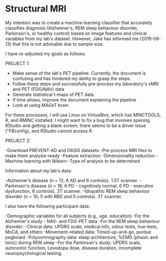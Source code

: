 # Structural MRI
My intention was to create a machine learning classifier that accurately classifies diagnosis (Alzheimer's, REM sleep behaviour disorder, Parkinson's, or healthy control) based on image features and clinical variables from my lab's dataset. However, Jake has informed me (2019-08-13) that this is not advisable due to sample size.   

I have re-adjusted my goals as follows:  

PROJECT 1:  

- Make sense of the lab's PET pipeline. Currently, the document is confusing and has hindered my ability to grasp the steps.
- Follow these steps and successfully pre-process my laboratory's sMRI and PET (FDG/NAV) data
- Generate statistical t-maps of PET data
- If time allows, improve the document explaining the pipeline 
- Look at using MAGeT brain

For these processes, I will use Linux on VirtualBox, which has MINCTOOLS, R, and RMINC installed. I might want to fix a bug that involves opening RStudio and getting a blank screen; there seems to be a driver issue ("FBconfig), and RStudio cannot access R. 

PROJECT 2: 

-Download PREVENT-AD and OASIS datasets
-Pre-process MRI files to make them analysis-ready
-Feature extraction
-Dimensionality reduction
-Machine learning with Nilearn 
-Type of analysis to be determined

Information about my lab's data: 

-Alzheimer’s disease (n = 12; 6 AD and 6 controls). 1.5T scanner. 
-Parkinson's disease (n = 18; 6 PD - cognitively normal, 6 PD - executive dysfunction, 6 controls). 3T scanner. 
-Idiopathic REM sleep behaviour disorder (n = 10; 5 with RBD and 5 controls). 3T scanner. 
 
I also have the following participant data:

-Demographic variables for all subjects (e.g., age, education)
-For the Alzheimer's study - NAV- and FDG-PET data
-For the REM sleep behaviour disorder: 
    -Clinical data: UPDRS scale, medical info, odour tests, hue tests, MoCA, and others
    -Movement-related data: Timed-up-and-go, purdue pegboard
    -Polysomnography data: sleep architecture, %EMG (phasic and tonic) during REM sleep
-For the Parkinson's study: UPDRS scale, autonomic function, Levodopa dose, disease duration, incomplete neuropsychological testing. 
